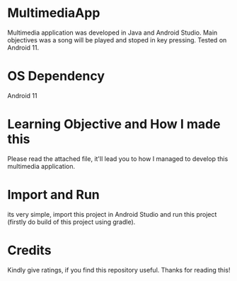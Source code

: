 # MultimediaApp
Multimedia application was developed in Java and Android Studio. Main objectives was a song will be played and stoped in key pressing. Tested on Android 11.

# OS Dependency
Android 11

# Learning Objective and How I made this
Please read the attached file, it'll lead you to how I managed to develop this multimedia application.

# Import and Run
its very simple, import this project in Android Studio and run this project (firstly do build of this project using gradle).

# Credits
Kindly give ratings, if you find this repository useful. Thanks for reading this!
